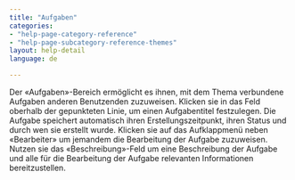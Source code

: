 ```yaml
---
title: "Aufgaben"
categories:
- "help-page-category-reference"
- "help-page-subcategory-reference-themes"
layout: help-detail
language: de

---
```


Der &laquo;Aufgaben&raquo;-Bereich ermöglicht es ihnen, mit dem Thema verbundene Aufgaben anderen Benutzenden zuzuweisen. Klicken sie in das Feld oberhalb der gepunkteten Linie, um einen Aufgabentitel festzulegen. Die Aufgabe speichert automatisch ihren Erstellungszeitpunkt, ihren Status und durch wen sie erstellt wurde. Klicken sie auf das Aufklappmenü neben &laquo;Bearbeiter&raquo; um jemandem die Bearbeitung der Aufgabe zuzuweisen. Nutzen sie das &laquo;Beschreibung&raquo;-Feld um eine Beschreibung der Aufgabe und alle für die Bearbeitung der Aufgabe relevanten Informationen bereitzustellen.